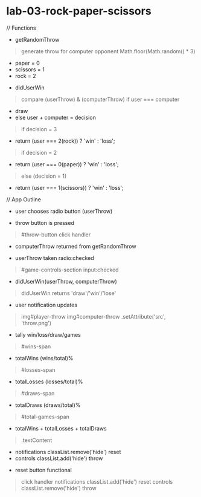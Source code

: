 # lab-03-rock-paper-scissors

// Functions
- getRandomThrow
 > generate throw for computer opponent
 > Math.floor(Math.random() * 3)
  * paper = 0
  * scissors = 1
  * rock = 2

- didUserWin
 > compare (userThrow) & (computerThrow)
 > if user === computer
  * draw
  * else user + computer = decision
 > if decision = 3
  * return (user === 2(rock)) ? 'win' : 'loss';
 > if decision = 2
  * return (user === 0(paper)) ? 'win' : 'loss';
 > else (decision = 1)
  * return (user === 1(scissors)) ? 'win' : 'loss';

// App Outline
- user chooses radio button (userThrow)

- throw button is pressed
 > #throw-button
 > click handler

- computerThrow returned from getRandomThrow

- userThrow taken radio:checked
 > #game-controls-section input:checked

- didUserWin(userThrow, computerThrow)
 > didUserWin returns 'draw'/'win'/'lose'

- user notification updates
 > img#player-throw
 > img#computer-throw
 > .setAttribute('src', 'throw.png')

- tally win/loss/draw/games
 > #wins-span
  * totalWins (wins/total)%
 > #losses-span
  * totalLosses (losses/total)%
 > #draws-span
  * totalDraws (draws/total)%
 > #total-games-span
  * totalWins + totalLosses + totalDraws
 > .textContent
  * notifications classList.remove('hide') reset
  * controls classList.add('hide') throw

- reset button functional
 > click handler
 > notifications classList.add('hide') reset
 > controls classList.remove('hide') throw
 
